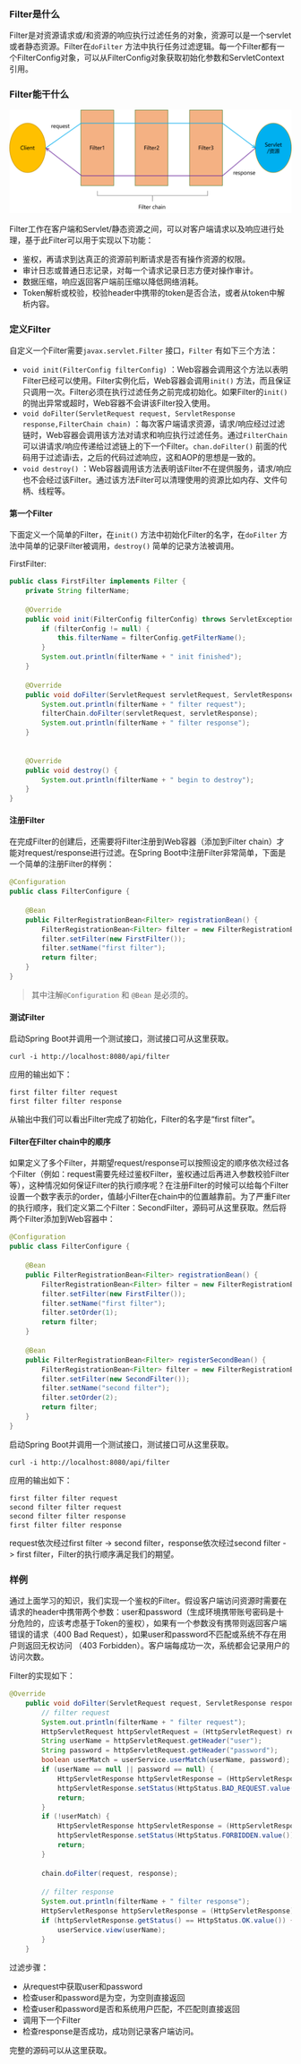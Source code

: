 ### Filter是什么

Filter是对资源请求或/和资源的响应执行过滤任务的对象，资源可以是一个servlet或者静态资源。Filter在`doFilter` 方法中执行任务过滤逻辑。每一个Filter都有一个FilterConfig对象，可以从FilterConfig对象获取初始化参数和ServletContext引用。

### Filter能干什么

![](https://github.com/ctlove0523/spring-samples/blob/master/filter/filter%20chain.png)

Filter工作在客户端和Servlet/静态资源之间，可以对客户端请求以及响应进行处理，基于此Filter可以用于实现以下功能：

* 鉴权，再请求到达真正的资源前判断请求是否有操作资源的权限。
* 审计日志或普通日志记录，对每一个请求记录日志方便对操作审计。
* 数据压缩，响应返回客户端前压缩以降低网络消耗。
* Token解析或校验，校验header中携带的token是否合法，或者从token中解析内容。
  

### 定义Filter

自定义一个Filter需要`javax.servlet.Filter` 接口，`Filter` 有如下三个方法：

* `void init(FilterConfig filterConfig)` ：Web容器会调用这个方法以表明Filter已经可以使用。Filter实例化后，Web容器会调用`init()` 方法，而且保证只调用一次。Filter必须在执行过滤任务之前完成初始化。如果Filter的`init()` 的抛出异常或超时，Web容器不会讲该Filter投入使用。
* `void doFilter(ServletRequest request, ServletResponse response,FilterChain chain)` ：每次客户端请求资源，请求/响应经过过滤链时，Web容器会调用该方法对请求和响应执行过滤任务。通过`FilterChain` 可以讲请求/响应传递给过滤链上的下一个Filter。`chan.doFilter()` 前面的代码用于过滤请i去，之后的代码过滤响应，这和AOP的思想是一致的。
* `void destroy()` ：Web容器调用该方法表明该Filter不在提供服务，请求/响应也不会经过该Filter。通过该方法Filter可以清理使用的资源比如内存、文件句柄、线程等。 

#### 第一个Filter

下面定义一个简单的Filter，在`init()` 方法中初始化Filter的名字，在`doFilter` 方法中简单的记录Filter被调用，`destroy()` 简单的记录方法被调用。

FirstFilter:

```java
public class FirstFilter implements Filter {
    private String filterName;

    @Override
    public void init(FilterConfig filterConfig) throws ServletException {
        if (filterConfig != null) {
            this.filterName = filterConfig.getFilterName();
        }
        System.out.println(filterName + " init finished");
    }

    @Override
    public void doFilter(ServletRequest servletRequest, ServletResponse servletResponse, FilterChain filterChain) throws IOException, ServletException {
        System.out.println(filterName + " filter request");
        filterChain.doFilter(servletRequest, servletResponse);
        System.out.println(filterName + " filter response");
    }


    @Override
    public void destroy() {
        System.out.println(filterName + " begin to destroy");
    }
}
```

####  注册Filter

在完成Filter的创建后，还需要将Filter注册到Web容器（添加到Filter chain）才能对request/response进行过滤。在Spring Boot中注册Filter非常简单，下面是一个简单的注册Filter的样例：

~~~java
@Configuration
public class FilterConfigure {
    
    @Bean
    public FilterRegistrationBean<Filter> registrationBean() {
        FilterRegistrationBean<Filter> filter = new FilterRegistrationBean<>();
        filter.setFilter(new FirstFilter());
        filter.setName("first filter");
        return filter;
    }
}
~~~

> 其中注解`@Configuration` 和 `@Bean` 是必须的。

#### 测试Filter

启动Spring Boot并调用一个测试接口，测试接口可从这里获取。

~~~shell
curl -i http://localhost:8080/api/filter
~~~

应用的输出如下：

~~~
first filter filter request
first filter filter response
~~~

从输出中我们可以看出Filter完成了初始化，Filter的名字是“first filter”。

#### Filter在Filter chain中的顺序

如果定义了多个Filter，并期望request/response可以按照设定的顺序依次经过各个Filter（例如：request需要先经过鉴权Filter，鉴权通过后再进入参数校验Filter等），这种情况如何保证Filter的执行顺序呢？在注册Filter的时候可以给每个Filter设置一个数字表示的order，值越小Filter在chain中的位置越靠前。为了严重Filter的执行顺序，我们定义第二个Filter：SecondFilter，源码可从这里获取。然后将两个Filter添加到Web容器中：

~~~java
@Configuration
public class FilterConfigure {

    @Bean
    public FilterRegistrationBean<Filter> registrationBean() {
        FilterRegistrationBean<Filter> filter = new FilterRegistrationBean<>();
        filter.setFilter(new FirstFilter());
        filter.setName("first filter");
        filter.setOrder(1);
        return filter;
    }

    @Bean
    public FilterRegistrationBean<Filter> registerSecondBean() {
        FilterRegistrationBean<Filter> filter = new FilterRegistrationBean<>();
        filter.setFilter(new SecondFilter());
        filter.setName("second filter");
        filter.setOrder(2);
        return filter;
    }
}
~~~

启动Spring Boot并调用一个测试接口，测试接口可从这里获取。

~~~shell
curl -i http://localhost:8080/api/filter
~~~

应用的输出如下：

~~~
first filter filter request
second filter filter request
second filter filter response
first filter filter response
~~~

request依次经过first filter -> second filter，response依次经过second filter - > first filter，Filter的执行顺序满足我们的期望。

### 样例

通过上面学习的知识，我们实现一个鉴权的Filter。假设客户端访问资源时需要在请求的header中携带两个参数：user和password（生成环境携带账号密码是十分危险的，应该考虑基于Token的鉴权），如果有一个参数没有携带则返回客户端错误的请求（400 Bad Request），如果user和password不匹配或系统不存在用户则返回无权访问 （403 Forbidden）。客户端每成功一次，系统都会记录用户的访问次数。

Filter的实现如下：

~~~java
@Override
    public void doFilter(ServletRequest request, ServletResponse response, FilterChain chain) throws IOException, ServletException {
        // filter request
        System.out.println(filterName + " filter request");
        HttpServletRequest httpServletRequest = (HttpServletRequest) request;
        String userName = httpServletRequest.getHeader("user");
        String password = httpServletRequest.getHeader("password");
        boolean userMatch = userService.userMatch(userName, password);
        if (userName == null || password == null) {
            HttpServletResponse httpServletResponse = (HttpServletResponse) response;
            httpServletResponse.setStatus(HttpStatus.BAD_REQUEST.value());
            return;
        }
        if (!userMatch) {
            HttpServletResponse httpServletResponse = (HttpServletResponse) response;
            httpServletResponse.setStatus(HttpStatus.FORBIDDEN.value());
            return;
        }

        chain.doFilter(request, response);

        // filter response
        System.out.println(filterName + " filter response");
        HttpServletResponse httpServletResponse = (HttpServletResponse) response;
        if (httpServletResponse.getStatus() == HttpStatus.OK.value()) {
            userService.view(userName);
        }
    }
~~~

过滤步骤：

* 从request中获取user和password
* 检查user和password是为空，为空则直接返回
* 检查user和password是否和系统用户匹配，不匹配则直接返回
* 调用下一个Filter
* 检查response是否成功，成功则记录客户端访问。

完整的源码可以从这里获取。

























